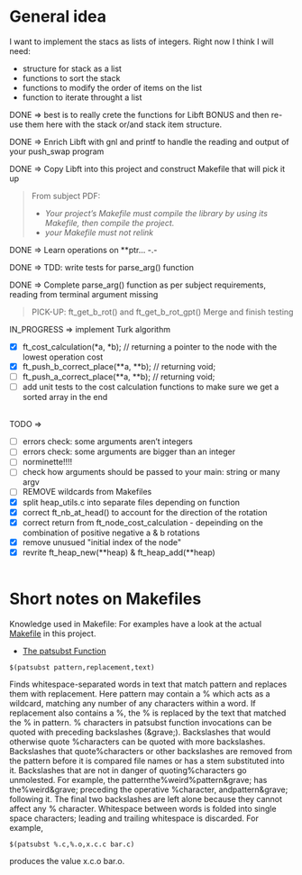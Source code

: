 # General idea

I want to implement the stacs as lists of integers.
Right now I think I will need:
- structure for stack as a list
- functions to sort the stack
- functions to modify the order of items on the list
- function to iterate throught a list

DONE => best is to really crete the functions for Libft BONUS and then re-use them here with the stack or/and stack item structure.

DONE => Enrich Libft with gnl and printf to handle the reading and output of your push_swap program

DONE => Copy Libft into this project and construct Makefile that will pick it up

> From subject PDF:
> - *Your project’s Makefile must compile the library by using its Makefile, then compile the project.*
> - *your Makefile must not relink*

DONE => Learn operations on **ptr...  -.-

DONE => TDD: write tests for parse_arg() function

DONE => Complete parse_arg() function as per subject requirements, reading from terminal argument missing

> PICK-UP: ft_get_b_rot() and ft_get_b_rot_gpt() Merge and finish testing

IN_PROGRESS => implement Turk algorithm<br>
- [x] ft_cost_calculation(*a, *b); // returning a pointer to the node with the lowest operation cost<br>
- [x] ft_push_b_correct_place(**a, **b); // returning void;<br>
- [ ] ft_push_a_correct_place(**a, **b); // returning void;<br>
- [ ] add unit tests to the cost calculation functions to make sure we get a sorted array in the end<br><br>

TODO =><br>

- [ ] errors check: some arguments aren’t integers<br>
- [ ] errors check: some arguments are bigger than an integer<br>
- [ ] norminette!!!!<br>
- [ ] check how arguments should be passed to your main: string or many argv<br>
- [ ] REMOVE wildcards from Makefiles<br>
- [x] split heap_utils.c into separate files depending on function<br>
- [x] correct ft_nb_at_head() to account for the direction of the rotation<br>
- [x] correct return from ft_node_cost_calculation - depeinding on the combination of positive negative a & b rotations<br>
- [x] remove unusued "initial index of the node"<br>
- [x] revrite ft_heap_new(**heap) & ft_heap_add(**heap)<br><br>

# Short notes on Makefiles

Knowledge used in Makefile:
For examples have a look at the actual [Makefile](Makefile) in this project.
- [The patsubst Function](https://ocw.mit.edu/courses/1-124j-foundations-of-software-engineering-fall-2000/pages/lecture-notes/gnu_makefile_documentation/#TOC77)
```
$(patsubst pattern,replacement,text)
```
Finds whitespace-separated words in text that match pattern and replaces them with replacement. Here pattern may contain a % which acts as a wildcard, matching any number of any characters within a word. If replacement also contains a %, the % is replaced by the text that matched the % in pattern. % characters in patsubst function invocations can be quoted with preceding backslashes (\&grave;). Backslashes that would otherwise quote %characters can be quoted with more backslashes. Backslashes that quote%characters or other backslashes are removed from the pattern before it is compared file names or has a stem substituted into it. Backslashes that are not in danger of quoting%characters go unmolested. For example, the patternthe\%weird\%pattern\&grave; has the%weird\&grave; preceding the operative %character, andpattern\&grave; following it. The final two backslashes are left alone because they cannot affect any % character. Whitespace between words is folded into single space characters; leading and trailing whitespace is discarded. For example,
```
$(patsubst %.c,%.o,x.c.c bar.c)
```
produces the value x.c.o bar.o.





